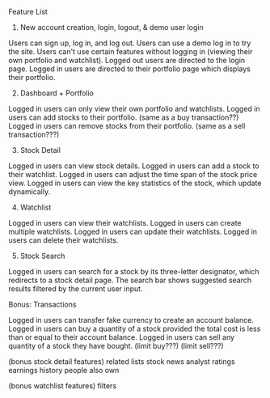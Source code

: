 Feature List

1) New account creation, login, logout, & demo user login

Users can sign up, log in, and log out.
Users can use a demo log in to try the site.
Users can't use certain features without logging in (viewing their own portfolio and watchlist).
Logged out users are directed to the login page.
Logged in users are directed to their portfolio page which displays their portfolio.

2) Dashboard + Portfolio

Logged in users can only view their own portfolio and watchlists.
Logged in users can add stocks to their portfolio. (same as a buy transaction??)
Logged in users can remove stocks from their portfolio. (same as a sell transaction???)

3) Stock Detail

Logged in users can view stock details.
Logged in users can add a stock to their watchlist.
Logged in users can adjust the time span of the stock price view.
Logged in users can view the key statistics of the stock, which update dynamically.

4) Watchlist

Logged in users can view their watchlists.
Logged in users can create multiple watchlists.
Logged in users can update their watchlists.
Logged in users can delete their watchlists.

5) Stock Search

Logged in users can search for a stock by its three-letter designator, which redirects to a stock detail page.
The search bar shows suggested search results filtered by the current user input.

Bonus: Transactions

Logged in users can transfer fake currency to create an account balance.
Logged in users can buy a quantity of a stock provided the total cost is less than or equal to their account balance.
Logged in users can sell any quantity of a stock they have bought.
(limit buy???)
(limit sell???)

(bonus stock detail features)
related lists
stock news
analyst ratings
earnings
history
people also own

(bonus watchlist features)
filters
